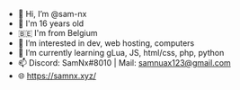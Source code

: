 - 👋 Hi, I’m @sam-nx
- 🎂 I'm 16 years old
- 🇧🇪 I'm from Belgium
- 👀 I’m interested in dev, web hosting, computers
- 🌱 I’m currently learning gLua, JS, html/css, php, python
- 📫 Discord: SamNx#8010 | Mail: samnuax123@gmail.com
- 🌐 https://samnx.xyz/
